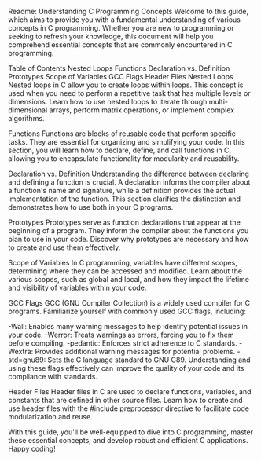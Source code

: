 Readme: Understanding C Programming Concepts
Welcome to this guide, which aims to provide you with a fundamental understanding of various concepts in C programming. Whether you are new to programming or seeking to refresh your knowledge, this document will help you comprehend essential concepts that are commonly encountered in C programming.

Table of Contents
Nested Loops
Functions
Declaration vs. Definition
Prototypes
Scope of Variables
GCC Flags
Header Files
Nested Loops
Nested loops in C allow you to create loops within loops. This concept is used when you need to perform a repetitive task that has multiple levels or dimensions. Learn how to use nested loops to iterate through multi-dimensional arrays, perform matrix operations, or implement complex algorithms.

Functions
Functions are blocks of reusable code that perform specific tasks. They are essential for organizing and simplifying your code. In this section, you will learn how to declare, define, and call functions in C, allowing you to encapsulate functionality for modularity and reusability.

Declaration vs. Definition
Understanding the difference between declaring and defining a function is crucial. A declaration informs the compiler about a function's name and signature, while a definition provides the actual implementation of the function. This section clarifies the distinction and demonstrates how to use both in your C programs.

Prototypes
Prototypes serve as function declarations that appear at the beginning of a program. They inform the compiler about the functions you plan to use in your code. Discover why prototypes are necessary and how to create and use them effectively.

Scope of Variables
In C programming, variables have different scopes, determining where they can be accessed and modified. Learn about the various scopes, such as global and local, and how they impact the lifetime and visibility of variables within your code.

GCC Flags
GCC (GNU Compiler Collection) is a widely used compiler for C programs. Familiarize yourself with commonly used GCC flags, including:

-Wall: Enables many warning messages to help identify potential issues in your code.
-Werror: Treats warnings as errors, forcing you to fix them before compiling.
-pedantic: Enforces strict adherence to C standards.
-Wextra: Provides additional warning messages for potential problems.
-std=gnu89: Sets the C language standard to GNU C89.
Understanding and using these flags effectively can improve the quality of your code and its compliance with standards.

Header Files
Header files in C are used to declare functions, variables, and constants that are defined in other source files. Learn how to create and use header files with the #include preprocessor directive to facilitate code modularization and reuse.

With this guide, you'll be well-equipped to dive into C programming, master these essential concepts, and develop robust and efficient C applications. Happy coding!
